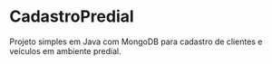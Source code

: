 # CadastroPredial
Projeto simples em Java com MongoDB para cadastro de clientes e veículos em ambiente predial.
